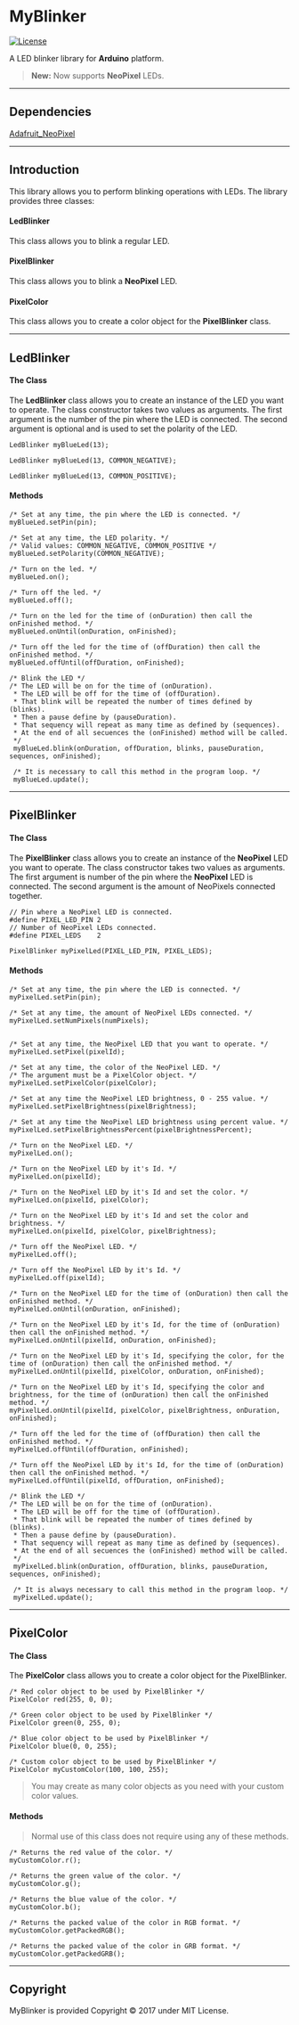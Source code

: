 MyBlinker
===================
[![License](http://img.shields.io/:license-mit-blue.svg)](http://doge.mit-license.org)

A LED blinker library for  **Arduino** platform.
> **New:**  Now supports **NeoPixel** LEDs.


----------
Dependencies
-------------
[Adafruit_NeoPixel](https://github.com/adafruit/Adafruit_NeoPixel)


----------
Introduction
-------------

This library allows you to perform blinking operations with LEDs. The library provides three classes:

#### LedBlinker
This class allows you to blink a regular LED.


#### PixelBlinker
This class allows you to blink a **NeoPixel** LED.

#### PixelColor
This class allows you to create a color object for the **PixelBlinker** class.


----------
LedBlinker
-------------------
#### The Class
The **LedBlinker** class allows you to create an instance of the LED you want to operate. The class constructor takes two values as arguments. The first argument is the number of the pin where the LED is connected. The second argument is optional and is used to set the polarity of the LED.

    LedBlinker myBlueLed(13);
    
    LedBlinker myBlueLed(13, COMMON_NEGATIVE);
    
    LedBlinker myBlueLed(13, COMMON_POSITIVE);

####  Methods
    
    /* Set at any time, the pin where the LED is connected. */
    myBlueLed.setPin(pin);

    /* Set at any time, the LED polarity. */
    /* Valid values: COMMON_NEGATIVE, COMMON_POSITIVE */
    myBlueLed.setPolarity(COMMON_NEGATIVE);

    /* Turn on the led. */
    myBlueLed.on();

    /* Turn off the led. */
    myBlueLed.off();

    /* Turn on the led for the time of (onDuration) then call the onFinished method. */
    myBlueLed.onUntil(onDuration, onFinished);

    /* Turn off the led for the time of (offDuration) then call the onFinished method. */
    myBlueLed.offUntil(offDuration, onFinished);

    /* Blink the LED */
    /* The LED will be on for the time of (onDuration). 
     * The LED will be off for the time of (offDuration). 
     * That blink will be repeated the number of times defined by (blinks).
     * Then a pause define by (pauseDuration). 
     * That sequency will repeat as many time as defined by (sequences).
     * At the end of all secuences the (onFinished) method will be called.
     */
     myBlueLed.blink(onDuration, offDuration, blinks, pauseDuration, sequences, onFinished);

     /* It is necessary to call this method in the program loop. */ 
     myBlueLed.update();

----------
PixelBlinker
-------------------
#### The Class
The **PixelBlinker** class allows you to create an instance of the **NeoPixel** LED you want to operate. The class constructor takes two values as arguments. The first argument is number of the pin where the **NeoPixel** LED is connected. The second argument is the amount of NeoPixels connected together.


    // Pin where a NeoPixel LED is connected.
    #define PIXEL_LED_PIN 2 
    // Number of NeoPixel LEDs connected.  
    #define PIXEL_LEDS    2   
    
    PixelBlinker myPixelLed(PIXEL_LED_PIN, PIXEL_LEDS);
    
    
####  Methods

    /* Set at any time, the pin where the LED is connected. */
    myPixelLed.setPin(pin);

    /* Set at any time, the amount of NeoPixel LEDs connected. */
    myPixelLed.setNumPixels(numPixels);


    /* Set at any time, the NeoPixel LED that you want to operate. */
    myPixelLed.setPixel(pixelId);

    /* Set at any time, the color of the NeoPixel LED. */
    /* The argument must be a PixelColor object. */
    myPixelLed.setPixelColor(pixelColor);

    /* Set at any time the NeoPixel LED brightness, 0 - 255 value. */
    myPixelLed.setPixelBrightness(pixelBrightness);
    
    /* Set at any time the NeoPixel LED brightness using percent value. */
    myPixelLed.setPixelBrightnessPercent(pixelBrightnessPercent);

    /* Turn on the NeoPixel LED. */
    myPixelLed.on();

    /* Turn on the NeoPixel LED by it's Id. */
    myPixelLed.on(pixelId);

    /* Turn on the NeoPixel LED by it's Id and set the color. */
    myPixelLed.on(pixelId, pixelColor);

    /* Turn on the NeoPixel LED by it's Id and set the color and brightness. */
    myPixelLed.on(pixelId, pixelColor, pixelBrightness);

    /* Turn off the NeoPixel LED. */
    myPixelLed.off();

    /* Turn off the NeoPixel LED by it's Id. */
    myPixelLed.off(pixelId);

    /* Turn on the NeoPixel LED for the time of (onDuration) then call the onFinished method. */
    myPixelLed.onUntil(onDuration, onFinished);

    /* Turn on the NeoPixel LED by it's Id, for the time of (onDuration) then call the onFinished method. */
    myPixelLed.onUntil(pixelId, onDuration, onFinished);

    /* Turn on the NeoPixel LED by it's Id, specifying the color, for the time of (onDuration) then call the onFinished method. */
    myPixelLed.onUntil(pixelId, pixelColor, onDuration, onFinished);

    /* Turn on the NeoPixel LED by it's Id, specifying the color and brightness, for the time of (onDuration) then call the onFinished method. */
    myPixelLed.onUntil(pixelId, pixelColor, pixelBrightness, onDuration, onFinished);

    /* Turn off the led for the time of (offDuration) then call the onFinished method. */
    myPixelLed.offUntil(offDuration, onFinished);

    /* Turn off the NeoPixel LED by it's Id, for the time of (onDuration) then call the onFinished method. */
    myPixelLed.offUntil(pixelId, offDuration, onFinished);

    /* Blink the LED */
    /* The LED will be on for the time of (onDuration). 
     * The LED will be off for the time of (offDuration). 
     * That blink will be repeated the number of times defined by (blinks).
     * Then a pause define by (pauseDuration). 
     * That sequency will repeat as many time as defined by (sequences).
     * At the end of all secuences the (onFinished) method will be called.
     */
     myPixelLed.blink(onDuration, offDuration, blinks, pauseDuration, sequences, onFinished);

     /* It is always necessary to call this method in the program loop. */ 
     myPixelLed.update();


----------
PixelColor
-------------------
#### The Class
The **PixelColor** class allows you to create a color object for the PixelBlinker.
    
    /* Red color object to be used by PixelBlinker */
    PixelColor red(255, 0, 0);
    
    /* Green color object to be used by PixelBlinker */
    PixelColor green(0, 255, 0);
   
    /* Blue color object to be used by PixelBlinker */
    PixelColor blue(0, 0, 255);

    /* Custom color object to be used by PixelBlinker */
    PixelColor myCustomColor(100, 100, 255);

> You may create as many color objects as you need with your custom color values.
    
####  Methods

> Normal use of this class does not require using any of these methods. 
    
    /* Returns the red value of the color. */
    myCustomColor.r();

    /* Returns the green value of the color. */
    myCustomColor.g();

    /* Returns the blue value of the color. */
    myCustomColor.b();

    /* Returns the packed value of the color in RGB format. */
    myCustomColor.getPackedRGB();

    /* Returns the packed value of the color in GRB format. */
    myCustomColor.getPackedGRB();

----------
Copyright
-------------------

MyBlinker is provided Copyright © 2017 under MIT License.